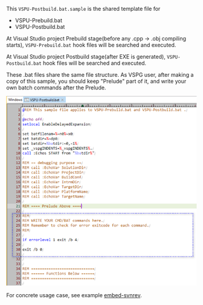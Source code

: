 This `VSPU-Postbuild.bat.sample` is the shared template file for 
* VSPU-Prebuild.bat
* VSPU-Postbuild.bat

At Visual Studio project Prebuild stage(before any .cpp -> .obj compiling starts), `VSPU-Prebuild.bat` hook files will be searched and executed. 

At Visual Studio project Postbuild stage(after EXE is generated), `VSPU-Postbuild.bat` hook files will be searched and executed. 

These .bat files share the same file structure. As VSPG user, after making a copy of this sample, you should keep "Prelude" part of it, and write your own batch commands after the Prelude. 

![vspu-postbuild-sample.png](doc/vspu-postbuild-sample.png)

For concrete usage case, see example [embed-svnrev](../../demo-vsprojs/embed-svnrev/).
